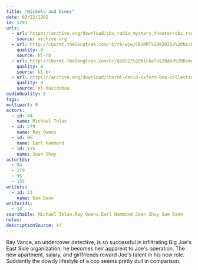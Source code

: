 ```yaml
---
title: "Nickels and Dimes"
date: 02/22/1982
id: 1293
urls: 
  - url: https://archive.org/download/cbs_radio_mystery_theater/cbs_radio_mystery_theater-1251-1300.zip/cbs_radio_mystery_theater-1251-1300%2Fcbsrmt_1293_nickels_and_dimes.mp3
    source: archive-org
  - url: http://cbsrmt.thelongtrek.com/rb/rb-wjw/CBSRMT%20820222%20Nickels%20and%20Dimes_wjw.mp3
    quality: 0
    source: kl-rb
  - url: http://cbsrmt.thelongtrek.com/br/820222%20Nickels%20And%20Dimes.mp3
    quality: 0
    source: kl-br
  - url: https://archive.org/download/cbsrmt-david-oxford-boa-collection/CBSRMT-820222-1293-Nickels-and-Dimes-(128-44)_KQV-{BoA}.mp3
    quality: 0
    source: kl-davidoboa
audioQuality: 0
tags: 
multipart: 0
actors:  
  - id: 84
    name: Michael Tolan  
  - id: 279
    name: Ray Owens  
  - id: 95
    name: Earl Hammond  
  - id: 155
    name: Joan Shay
actorIds:  
  - 84  
  - 279  
  - 95  
  - 155
writers:  
  - id: 13
    name: Sam Dann
writerIds:  
  - 13
searchable: Michael Tolan,Ray Owens,Earl Hammond,Joan Shay Sam Dann
notes: 
descriptionSource: kf
---
```

Ray Vance, an undercover detective, is so successful in infiltrating Big Joe's East Side organization, he becomes heir apparent to Joe's operation. The new apartment, salary, and girlfriends reward Joe's talent in his new role. Suddently the dowdy lifestyle of a cop seems pretty dull in comparison.